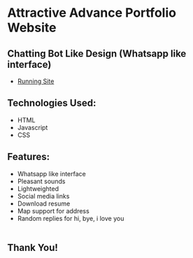 # Attractive Advance Portfolio Website
## Chatting Bot Like Design (Whatsapp like interface)
- [Running Site](https://debamitr1012.github.io/debayudh2023/)
## Technologies Used:
- HTML
- Javascript
- CSS
## Features:
- Whatsapp like interface
- Pleasant sounds
- Lightweighted
- Social media links
- Download resume
- Map support for address
- Random replies for hi, bye, i love you
<br><br>
## Thank You!
<br>
